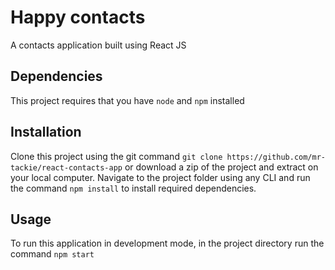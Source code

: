 
# Happy contacts
A contacts application built using React JS

## Dependencies
This project requires that you have `node` and `npm` installed

## Installation
Clone this project using the git command `git clone https://github.com/mr-tackie/react-contacts-app` or download 
a zip of the project and extract on your local computer. Navigate to the project folder using any CLI and run the command `npm install` to install required dependencies.

## Usage
To run this application in development mode, in the project directory run the command `npm start`


